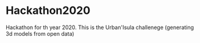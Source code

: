 # Hackathon2020
Hackathon for th year 2020. This is the Urban'Isula challenege (generating 3d models from open data)

